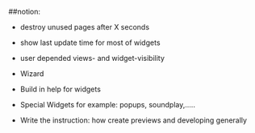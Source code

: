  	
##notion:
* destroy unused pages after X seconds

* show last update time for most of widgets

* user depended views- and widget-visibility

* Wizard

* Build in help for widgets

* Special Widgets
   for example: popups, soundplay,.....
   
* Write the instruction: how create previews and developing generally
